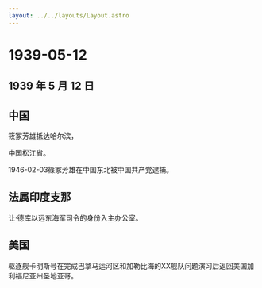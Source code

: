```yaml
---
layout: ../../layouts/Layout.astro
---
```


# 1939-05-12

## 1939 年 5 月 12 日

## 中国

筱冢芳雄抵达哈尔滨，

中国松江省。

1946-02-03篠冢芳雄在中国东北被中国共产党逮捕。

## 法属印度支那

让·德库以远东海军司令的身份入主办公室。

## 美国

驱逐舰卡明斯号在完成巴拿马运河区和加勒比海的XX舰队问题演习后返回美国加利福尼亚州圣地亚哥。